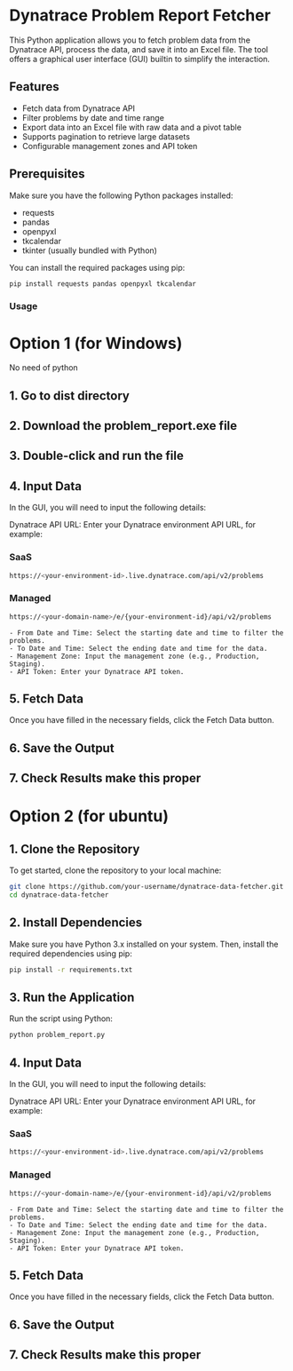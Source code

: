 # Dynatrace Problem Report Fetcher

This Python application allows you to fetch problem data from the Dynatrace API, process the data, and save it into an Excel file. The tool offers a graphical user interface (GUI) builtin to simplify the interaction.

## Features

- Fetch data from Dynatrace API
- Filter problems by date and time range
- Export data into an Excel file with raw data and a pivot table
- Supports pagination to retrieve large datasets
- Configurable management zones and API token

## Prerequisites

Make sure you have the following Python packages installed:

- requests
- pandas
- openpyxl
- tkcalendar
- tkinter (usually bundled with Python)

You can install the required packages using pip:

```bash
pip install requests pandas openpyxl tkcalendar
```

### Usage

# Option 1 (for Windows)
No need of python

## 1. Go to dist directory

## 2. Download the problem_report.exe file

## 3. Double-click and run the file

## 4. Input Data
In the GUI, you will need to input the following details:

Dynatrace API URL: Enter your Dynatrace environment API URL, for example:

### SaaS
```bash
https://<your-environment-id>.live.dynatrace.com/api/v2/problems
```
### Managed
```bash
https://<your-domain-name>/e/{your-environment-id}/api/v2/problems
```
    - From Date and Time: Select the starting date and time to filter the problems.
    - To Date and Time: Select the ending date and time for the data.
    - Management Zone: Input the management zone (e.g., Production, Staging).
    - API Token: Enter your Dynatrace API token.

## 5. Fetch Data

Once you have filled in the necessary fields, click the Fetch Data button.

## 6. Save the Output

## 7. Check Results  make this proper

# Option 2 (for ubuntu)

## 1. Clone the Repository
To get started, clone the repository to your local machine:
```bash
git clone https://github.com/your-username/dynatrace-data-fetcher.git
cd dynatrace-data-fetcher
```
## 2. Install Dependencies
Make sure you have Python 3.x installed on your system. Then, install the required dependencies using pip:
```bash
pip install -r requirements.txt
```
## 3. Run the Application
Run the script using Python:
```bash
python problem_report.py
```

## 4. Input Data
In the GUI, you will need to input the following details:

Dynatrace API URL: Enter your Dynatrace environment API URL, for example:

### SaaS
```bash
https://<your-environment-id>.live.dynatrace.com/api/v2/problems
```
### Managed
```bash
https://<your-domain-name>/e/{your-environment-id}/api/v2/problems
```
    - From Date and Time: Select the starting date and time to filter the problems.
    - To Date and Time: Select the ending date and time for the data.
    - Management Zone: Input the management zone (e.g., Production, Staging).
    - API Token: Enter your Dynatrace API token.

## 5. Fetch Data

Once you have filled in the necessary fields, click the Fetch Data button.

## 6. Save the Output

## 7. Check Results  make this proper

